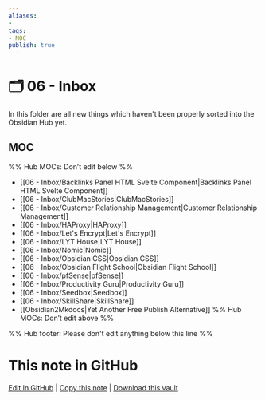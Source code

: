 ```yaml
---
aliases:
- 
tags: 
- MOC
publish: true
---
```


# 🗂️ 06 - Inbox

In this folder are all new things which haven't been properly sorted into the Obsidian Hub yet.

## MOC

%% Hub MOCs: Don’t edit below  %%
-  [[06 - Inbox/Backlinks Panel HTML Svelte Component|Backlinks Panel HTML Svelte Component]]
-  [[06 - Inbox/ClubMacStories|ClubMacStories]]
-  [[06 - Inbox/Customer Relationship Management|Customer Relationship Management]]
-  [[06 - Inbox/HAProxy|HAProxy]]
-  [[06 - Inbox/Let's Encrypt|Let's Encrypt]]
-  [[06 - Inbox/LYT House|LYT House]]
-  [[06 - Inbox/Nomic|Nomic]]
-  [[06 - Inbox/Obsidian CSS|Obsidian CSS]]
-  [[06 - Inbox/Obsidian Flight School|Obsidian Flight School]]
-  [[06 - Inbox/pfSense|pfSense]]
-  [[06 - Inbox/Productivity Guru|Productivity Guru]]
-  [[06 - Inbox/Seedbox|Seedbox]]
-  [[06 - Inbox/SkillShare|SkillShare]]
-  [[Obsidian2Mkdocs|Yet Another Free Publish Alternative]]
%% Hub MOCs: Don’t edit above  %%

%% Hub footer: Please don't edit anything below this line %%

# This note in GitHub

<span class="git-footer">[Edit In GitHub](https://github.dev/obsidian-community/obsidian-hub/blob/main/06%20-%20Inbox/%F0%9F%97%82%EF%B8%8F%2006%20-%20Inbox.md "git-hub-edit-note") | [Copy this note](https://raw.githubusercontent.com/obsidian-community/obsidian-hub/main/06%20-%20Inbox/%F0%9F%97%82%EF%B8%8F%2006%20-%20Inbox.md "git-hub-copy-note") | [Download this vault](https://github.com/obsidian-community/obsidian-hub/archive/refs/heads/main.zip "git-hub-download-vault") </span>
